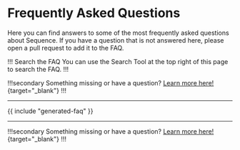 # Frequently Asked Questions

Here you can find answers to some of the most frequently asked questions about Sequence. If you have a question that is not answered here, please open a pull request to add it to the FAQ.

!!! Search the FAQ
You can use the Search Tool at the top right of this page to search the FAQ.
!!!

!!!secondary
Something missing or have a question? [Learn more here!](/contribute/){target="_blank"}
!!!

---

{{ include "generated-faq" }}

---

!!!secondary
Something missing or have a question? [Learn more here!](/contribute/){target="_blank"}
!!!
